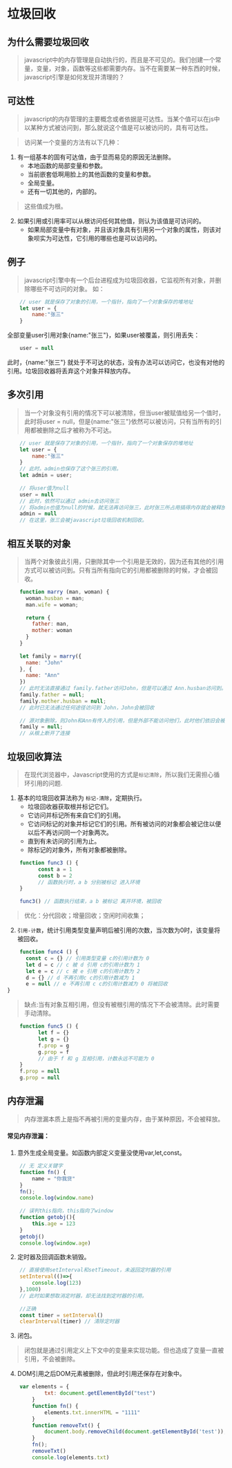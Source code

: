 # 垃圾回收
## 为什么需要垃圾回收
> javascript中的内存管理是自动执行的，而且是不可见的。我们创建一个常量，变量，对象，函数等这些都需要内存。当不在需要某一种东西的时候，javascript引擎是如何发现并清理的？

## 可达性
> javascript的内存管理的主要概念或者依据是可达性。当某个值可以在js中以某种方式被访问到，那么就说这个值是可以被访问的，具有可达性。  

> 访问某一个变量的方法有以下几种：
1. 有一组基本的固有可达值，由于显而易见的原因无法删除。
    - 本地函数的局部变量和参数。
    - 当前嵌套低啊用脸上的其他函数的变量和参数。
    - 全局变量。
    - 还有一切其他的，内部的。  
> 这些值成为根。
2. 如果引用或引用率可以从根访问任何其他值，则认为该值是可访问的。
    - 如果局部变量中有对象，并且该对象具有引用另一个对象的属性，则该对象呗实为可达性，它引用的哪些也是可以访问的。

## 例子
> javascript引擎中有一个后台进程成为垃圾回收器，它监视所有对象，并删除哪些不可访问的对象。
如：

```js
    // user 就是保存了对象的引用，一个指针，指向了一个对象保存的堆地址
    let user = {
        name:"张三"
    }    
```
全部变量user引用对象{name:"张三"}，如果user被覆盖，则引用丢失：
```js
    user = null
```
此时，{name:"张三"} 就处于不可达的状态，没有办法可以访问它，也没有对他的引用。垃圾回收器将丢弃这个对象并释放内存。
## 多次引用
> 当一个对象没有引用的情况下可以被清除，但当user被赋值给另一个值时，此时将user = null，但是{name:"张三"}依然可以被访问，只有当所有的引用都被删除之后才被称为不可达。

```js
    // user 就是保存了对象的引用，一个指针，指向了一个对象保存的堆地址
    let user = {
        name:"张三"
    } 
    // 此时。admin也保存了这个张三的引用。
    let admin = user;
    
    // 将user值为null
    user = null
    // 此时，依然可以通过 admin去访问张三
    // 将admin也值为null的时候，就无法再访问张三，此时张三所占用搞得内存就会被释放。
    admin = null
    // 在这里，张三会被javascript垃圾回收机制回收。
```

## 相互关联的对象
> 当两个对象彼此引用，只删除其中一个引用是无效的，因为还有其他的引用方式可以被访问到。只有当所有指向它的引用都被删除的时候，才会被回收。

```js
    function marry (man, woman) {
      woman.husban = man;
      man.wife = woman;
    
      return {
        father: man,
        mother: woman
      }
    }
    
    let family = marry({
      name: "John"
    }, {
      name: "Ann"
    })
    // 此时无法直接通过 family.father访问John，但是可以通过 Ann.husban访问到。
    family.father = null;
    family.mother.husban = null;
    // 此时已无法通过任何途径访问到 John，John会被回收
    
    // 源对象删除，则John和Ann有传入的引用，但是外部不能访问他们，此时他们依旧会被回收
    family = null;
    // 从根上断开了连接
```

## 垃圾回收算法
> 在现代浏览器中，Javascript使用的方式是`标记清除`，所以我们无需担心循环引用的问题.

1. 基本的垃圾回收算法称为 `标记-清除`，定期执行。
    - 垃圾回收器获取根并标记它们。
    - 它访问并标记所有来自它们的引用。
    - 它访问标记的对象并标记它们的引用。所有被访问的对象都会被记住以便以后不再访问同一个对象两次。
    - 直到有未访问的引用为止。
    - 除标记的对象外，所有对象都被删除。
```js
    function func3 () {
          const a = 1
          const b = 2
          // 函数执行时，a b 分别被标记 进入环境
    }
    
    func3() // 函数执行结束，a b 被标记 离开环境，被回收
```
> 优化：分代回收；增量回收；空闲时间收集；  

2. `引用-计数`，统计引用类型变量声明后被引用的次数，当次数为0时，该变量将被回收。
```js
    function func4 () {
      const c = {} // 引用类型变量 c的引用计数为 0
      let d = c // c 被 d 引用 c的引用计数为 1
      let e = c // c 被 e 引用 c的引用计数为 2
      d = {} // d 不再引用c c的引用计数减为 1
      e = null // e 不再引用 c c的引用计数减为 0 将被回收
}
```
> 缺点:当有对象互相引用，但没有被根引用的情况下不会被清除。此时需要手动清除。

```js
    function func5 () {
          let f = {}
          let g = {}
          f.prop = g
          g.prop = f
          // 由于 f 和 g 互相引用，计数永远不可能为 0
    }
    f.prop = null
    g.prop = null
```

## 内存泄漏
> 内存泄漏本质上是指不再被引用的变量内存，由于某种原因，不会被释放。  

####  常见内存泄漏：
1. 意外生成全局变量。如函数内部定义变量没使用var,let,const。  
```js
    // 无 定义关键字
    function fn() {
        name = "你我贷"
    }
    fn();
    console.log(window.name)
    
    // 误判this指向，this指向了window
    function getobj(){
        this.age = 123
    }
    getobj()
    console.log(window.age)
```
2. 定时器及回调函数未销毁。
```js
    // 直接使用setInterval和setTimeout，未返回定时器的引用
    setInterval(()=>{
        console.log(123)
    },1000)
    // 此时如果想取消定时器，却无法找到定时器的引用。
    
    //正确
    const timer = setInterval()
    clearInterval(timer) // 清除定时器
```
3. 闭包。
> 闭包就是通过引用定义上下文中的变量来实现功能。但也造成了变量一直被引用，不会被删除。
4. DOM引用之后DOM元素被删除，但此时引用还保存在对象中。
```js
    var elements = {
    		txt: document.getElementById("test")
    	}
    	function fn() {
    		elements.txt.innerHTML = "1111"
    	}
    	function removeTxt() {
    		document.body.removeChild(document.getElementById('test'));
    	}
    	fn();
    	removeTxt()
    	console.log(elements.txt)
```